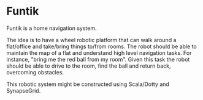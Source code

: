 # Funtik

Funtik is a home navigation system.

The idea is to have a wheel robotic platform that can walk around a flat/office and take/bring things to/from rooms. The robot should be able to maintain the map of a flat and understand high level navigation tasks. For instance, "bring me the red ball from my room". Given this task the robot should be able to drive to the room, find the ball and return back, overcoming obstacles.

This robotic system might be constructed using Scala/Dotty and SynapseGrid.
